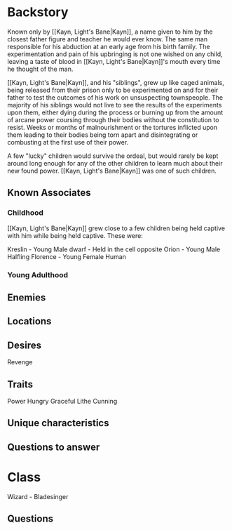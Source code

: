 # Backstory
Known only by [[Kayn, Light's Bane|Kayn]], a name given to him by the closest father figure and teacher he would ever know. The same man responsible for his abduction at an early age from his birth family. The experimentation and pain of his upbringing is not one wished on any child, leaving a taste of blood in [[Kayn, Light's Bane|Kayn]]'s mouth every time he thought of the man.

[[Kayn, Light's Bane|Kayn]], and his "siblings", grew up like caged animals, being released from their prison only to be experimented on and for their father to test the outcomes of his work on unsuspecting townspeople. The majority of his siblings would not live to see the results of the experiments upon them, either dying during the process or burning up from the amount of arcane power coursing through their bodies without the constitution to resist. Weeks or months of malnourishment or the tortures inflicted upon them leading to their bodies being torn apart and disintegrating or combusting at the first use of their power.

A few "lucky" children would survive the ordeal, but would rarely be kept around long enough for any of the other children to learn much about their new found power. [[Kayn, Light's Bane|Kayn]] was one of such children.
## Known Associates
### Childhood
[[Kayn, Light's Bane|Kayn]] grew close to a few children being held captive with him while being held captive. These were:

Kreslin - Young Male dwarf - Held in the cell opposite 
Orion - Young Male Halfling 
Florence - Young Female Human
### Young Adulthood

## Enemies
## Locations
## Desires
Revenge
## Traits
Power Hungry
Graceful
Lithe
Cunning
## Unique characteristics
## Questions to answer

# Class
Wizard - Bladesinger
## Questions